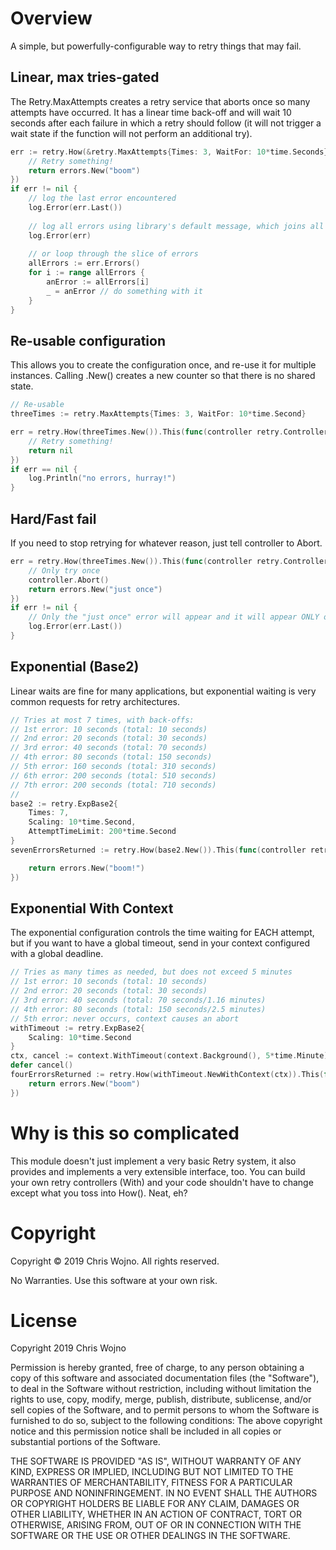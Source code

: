 # Overview

A simple, but powerfully-configurable way to retry things that may fail.

## Linear, max tries-gated

The Retry.MaxAttempts creates a retry service that aborts once so many attempts have occurred. It has a linear time back-off and will wait 10 seconds after each failure in which a retry should follow (it will not trigger a wait state if the function will not perform an additional try).

```go
err := retry.How(&retry.MaxAttempts{Times: 3, WaitFor: 10*time.Seconds}.New()).This( func(controller retry.Controller)error {
	// Retry something!
	return errors.New("boom")
})
if err != nil {
	// log the last error encountered
	log.Error(err.Last())
	
	// log all errors using library's default message, which joins all errors together. This is sloppy and not intended for full production use, but it's your party.
	log.Error(err)
	
	// or loop through the slice of errors
	allErrors := err.Errors()
	for i := range allErrors {
		anError := allErrors[i]
		_ = anError // do something with it
	}
}
```

## Re-usable configuration

This allows you to create the configuration once, and re-use it for multiple instances. Calling .New() creates a new counter so that there is no shared state.

```go
// Re-usable
threeTimes := retry.MaxAttempts{Times: 3, WaitFor: 10*time.Second}

err = retry.How(threeTimes.New()).This(func(controller retry.Controller)error {
	// Retry something!
	return nil
})
if err == nil {
	log.Println("no errors, hurray!")
}
```

## Hard/Fast fail

If you need to stop retrying for whatever reason, just tell controller to Abort.

```go
err = retry.How(threeTimes.New()).This(func(controller retry.Controller)error {
	// Only try once
	controller.Abort()
	return errors.New("just once")
})
if err != nil {
	// Only the "just once" error will appear and it will appear ONLY one time
	log.Error(err.Last())
}
```

## Exponential (Base2)

Linear waits are fine for many applications, but exponential waiting is very common requests for retry architectures.

```go
// Tries at most 7 times, with back-offs:
// 1st error: 10 seconds (total: 10 seconds)
// 2nd error: 20 seconds (total: 30 seconds)
// 3rd error: 40 seconds (total: 70 seconds)
// 4th error: 80 seconds (total: 150 seconds)
// 5th error: 160 seconds (total: 310 seconds)
// 6th error: 200 seconds (total: 510 seconds)
// 7th error: 200 seconds (total: 710 seconds)
// 
base2 := retry.ExpBase2{
	Times: 7, 
	Scaling: 10*time.Second,
	AttemptTimeLimit: 200*time.Second
}
sevenErrorsReturned := retry.How(base2.New()).This(func(controller retry.Controller)error {

	return errors.New("boom!")
})
```

## Exponential With Context

The exponential configuration controls the time waiting for EACH attempt, but if you want to have a global timeout, send in your context configured with a global deadline.

```go
// Tries as many times as needed, but does not exceed 5 minutes
// 1st error: 10 seconds (total: 10 seconds)
// 2nd error: 20 seconds (total: 30 seconds)
// 3rd error: 40 seconds (total: 70 seconds/1.16 minutes)
// 4th error: 80 seconds (total: 150 seconds/2.5 minutes)
// 5th error: never occurs, context causes an abort
withTimeout := retry.ExpBase2{
	Scaling: 10*time.Second
}
ctx, cancel := context.WithTimeout(context.Background(), 5*time.Minute)
defer cancel()
fourErrorsReturned := retry.How(withTimeout.NewWithContext(ctx)).This(func(controller retry.Controller)error {
	return errors.New("boom")
})
```

# Why is this so complicated

This module doesn't just implement a very basic Retry system, it also provides and implements a very extensible interface, too. You can build your own retry controllers (With) and your code shouldn't have to change except what you toss into How(). Neat, eh?

# Copyright

Copyright © 2019 Chris Wojno. All rights reserved.

No Warranties. Use this software at your own risk.

# License

Copyright 2019 Chris Wojno

Permission is hereby granted, free of charge, to any person obtaining a copy of this software and associated documentation files (the "Software"), to deal in the Software without restriction, including without limitation the rights to use, copy, modify, merge, publish, distribute, sublicense, and/or sell copies of the Software, and to permit persons to whom the Software is furnished to do so, subject to the following conditions: The above copyright notice and this permission notice shall be included in all copies or substantial portions of the Software.

THE SOFTWARE IS PROVIDED "AS IS", WITHOUT WARRANTY OF ANY KIND, EXPRESS OR IMPLIED, INCLUDING BUT NOT LIMITED TO THE WARRANTIES OF MERCHANTABILITY, FITNESS FOR A PARTICULAR PURPOSE AND NONINFRINGEMENT. IN NO EVENT SHALL THE AUTHORS OR COPYRIGHT HOLDERS BE LIABLE FOR ANY CLAIM, DAMAGES OR OTHER LIABILITY, WHETHER IN AN ACTION OF CONTRACT, TORT OR OTHERWISE, ARISING FROM, OUT OF OR IN CONNECTION WITH THE SOFTWARE OR THE USE OR OTHER DEALINGS IN THE SOFTWARE.